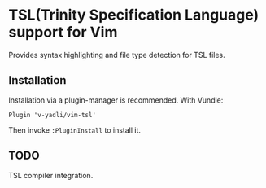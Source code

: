 # TSL(Trinity Specification Language) support for Vim

Provides syntax highlighting and file type detection for TSL
files.

## Installation

Installation via a plugin-manager is recommended. With Vundle:
```
Plugin 'v-yadli/vim-tsl'
```

Then invoke `:PluginInstall` to install it.

## TODO

TSL compiler integration.

